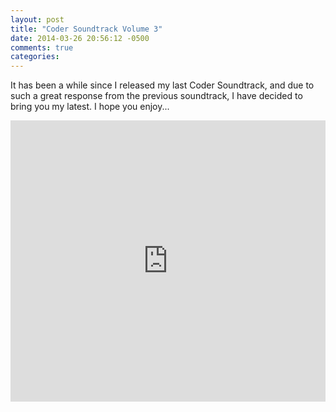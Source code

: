 ```yaml
---
layout: post
title: "Coder Soundtrack Volume 3"
date: 2014-03-26 20:56:12 -0500
comments: true
categories: 
---
```


It has been a while since I released my last Coder Soundtrack, and due to such a great response from the previous soundtrack, I have decided to bring you my latest.  I hope you enjoy...

<iframe width="100%" height="450" scrolling="no" frameborder="no" src="https://w.soundcloud.com/player/?url=https%3A//api.soundcloud.com/playlists/9957711&amp;color=ff5500&amp;auto_play=false&amp;hide_related=false&amp;show_artwork=true"></iframe>